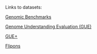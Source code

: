 Links to datasets:

[Genomic Benchmarks](https://github.com/ML-Bioinfo-CEITEC/genomic_benchmarks) 

[Genome Understanding Evaluation (GUE)](https://drive.google.com/file/d/1GRtbzTe3UXYF1oW27ASNhYX3SZ16D7N2/view)

[GUE+](https://drive.google.com/file/d/1uOrwlf07qGQuruXqGXWMpPn8avBoW7T-/view)

[Flipons](https://drive.google.com/drive/folders/1xWvByewzTxvLgz1oWLr7eQk-QHkQ4zbe?usp=sharing)
